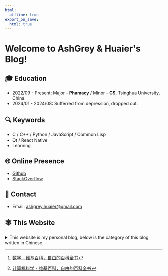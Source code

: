 ```yaml
---
html:
  offline: true
export_on_save:
  html: true
---
```


# Welcome to AshGrey & Huaier's Blog!

## 🎓 Education

- 2022/09 - Present: Major - **Phamacy** / Minor - **CS**, Tsinghua University, China.
- 2024/01 - 2024/08: Sufferred from depression, dropped out.

## 🔍 Keywords

- C / C++ / Python / JavaScript / Common Lisp
- Qt / React Native
- Learning

## 🌐 Online Presence

- [Github](https://github.com/AshGreyG)
- [StackOverflow](https://stackoverflow.com/users/23178151/ashgrey)

## 📧 Contact

- Email: ashgrey.huaier@gmail.com

## 🕸 This Website

<details>
  <summary>
    This website is my personal blog, below is the category of this blog, written in Chinese.
  </summary>

- 自然原理知识
   
  **自然原理知识**（Nature）是指研究自然界产生的事物的知识，以及能够科学指导实践的、源自抽象的数学知识，这类知识的特点是纯粹抽象，不一定能够直接在实践中使用。

  - 数学：**数学**（Mathmetics）是研究数量、结构以及空间等概念及其变化的一门学科，属于形式科学的一种。数学利用抽象化和逻辑推理，从计数、计算、量度、对物体形状及运动的观察发展而成。数学家们拓展这些概念，以公式化新的猜想，以及从选定的公理及定义出发，严谨地推导出一些定理[^1]。
  
    [数学索引笔记](./post/Nature/Maths/2024-02-08-数学：索引笔记.md)

  
- 实践产业知识
  
  **实践产业知识**（Industry）是指在人类创造的过程中形成的，以自然原理知识为基础的知识。这类知识的特点是实用，并且能够在实践中应用。

  - 计算机科学：**计算机科学**（Computer Science）是系统性研究信息与计算的理论基础以及它们在计算机系统中如何实现与应用的实用技术的学科。它通常被形容为对那些创造、描述以及转换信息的算法处理的系统研究[^2]。

    [计算机科学索引笔记](./post/Industry/ComputerScience/2024-11-25-计算机科学：索引笔记.md)

  

[^1]: [数学 - 维基百科，自由的百科全书](https://zh.wikipedia.org/wiki/%E6%95%B0%E5%AD%A6#%E7%BA%AF%E7%B2%B9%E6%95%B0%E5%AD%A6)
[^2]: [计算机科学 - 维基百科，自由的百科全书](https://zh.wikipedia.org/wiki/%E8%AE%A1%E7%AE%97%E6%9C%BA%E7%A7%91%E5%AD%A6)

</details>